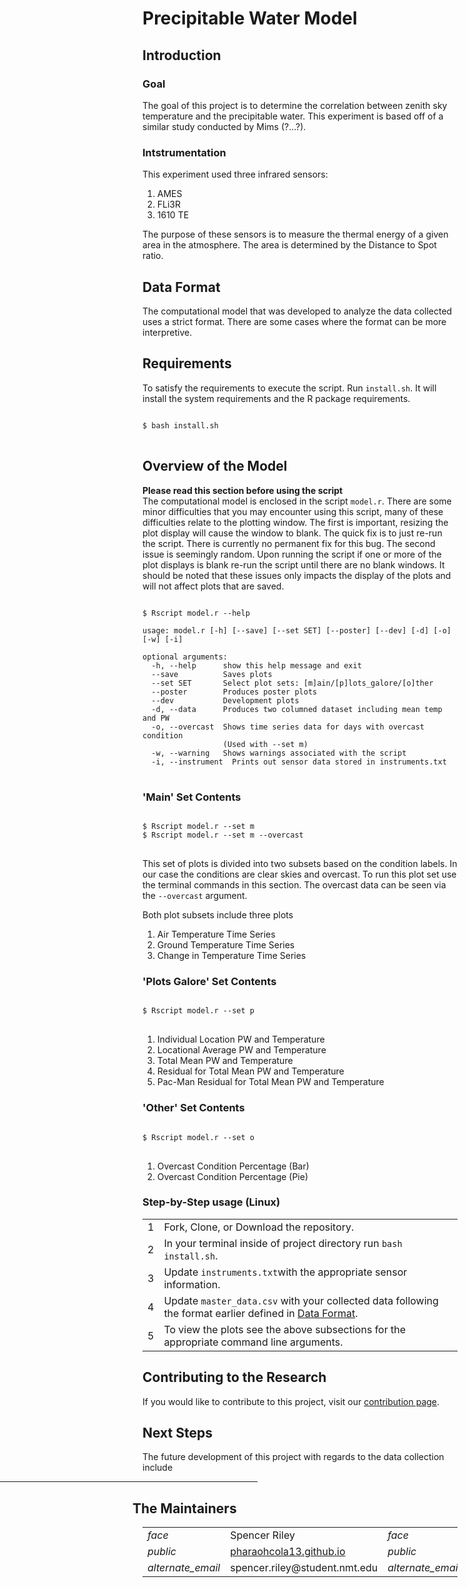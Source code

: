 <h1>Precipitable Water Model</h1>


[comment]: # (Precipitable-Water-Model)
[comment]: # (|)
[comment]: # (|--- data/)
[comment]: # (|   |--- instruments.txt)
[comment]: # (|   |--- master_data.csv)
[comment]: # (|   `--- ml_data.csv)
[comment]: # (|)
[comment]: # (|--- install.sh)
[comment]: # (|)
[comment]: # (|--- README.md)
[comment]: # (|)
[comment]: # (`--- src/)
[comment]: # (	|--- archive/)
[comment]: # (	|   |--- main.py)
[comment]: # (	|   |--- mrop.py)
[comment]: # (	|   `--- plots_galore.py)
[comment]: # (	`--- model.r)
<div id="intro">
<div class="collapsible">
<div class="collapsible-header">
		<h2>Introduction</h2>
</div>
<div class="panel">
	<h3>Goal</h3>
	The goal of this project is to determine the correlation between
	zenith sky temperature and the precipitable water. This experiment
	is based off of a similar study conducted by Mims (?...?).
	<h3>Intstrumentation</h3>
	This experiment used three infrared sensors:
	<ol>
		<li>AMES</li>
		<li>FLi3R</li>
		<li>1610 TE</li>
	</ol>
	The purpose of these sensors is to measure the thermal energy of a
	given area in the atmosphere. The area is determined by the Distance to
	Spot ratio.
</div></div></div>

<div id="data">
<div class="collapsible">
<div class="collapsible-header">
	<h2>Data Format</h2>
</div>
<div class="panel">
<div class="data-format">
The computational model that was developed to analyze the data collected uses a strict format. There are some cases
where the format can be more interpretive.
</div></div></div></div>

<div id="require">
<div class="collapsible">
<div class="collapsible-header">
	<h2>Requirements</h2>
</div>
<div class="panel">
To satisfy the requirements to execute the script. Run <code>install.sh</code>. 
It will install the system requirements and the R package 
requirements.

<pre lang="bash">
<code>
<inp>$</inp> bash install.sh
</code>
</pre>
</div></div></div>

<div id="overview">
<div class="collapsible">
<div class="collapsible-header">
	<h2>Overview of the Model</h2>
</div>
<div class="panel">
<b>Please read this section before using the script</b>
<br />
The computational model is enclosed in the script <code>model.r</code>. 
There are some minor difficulties that you may encounter using this script, 
many of these difficulties relate to the plotting window. 
The first is important, resizing the plot display will cause the window to blank.
The quick fix is to just re-run the script. There is currently no permanent fix for this bug.
The second issue is seemingly random. Upon running the script if one or more of the plot displays is blank 
re-run the script until there are no blank windows. 
It should be noted that these issues only impacts the display of the plots and will not affect plots that are saved.

<pre lang="bash">
<code>
<inp>$</inp> Rscript model.r --help

usage: model.r [-h] [--save] [--set SET] [--poster] [--dev] [-d] [-o] [-w] [-i]

optional arguments:
  -h, --help      show this help message and exit
  --save          Saves plots
  --set SET       Select plot sets: [m]ain/[p]lots_galore/[o]ther
  --poster        Produces poster plots
  --dev           Development plots
  -d, --data      Produces two columned dataset including mean temp and PW
  -o, --overcast  Shows time series data for days with overcast condition
				  (Used with --set m)
  -w, --warning	  Shows warnings associated with the script
  -i, --instrument	Prints out sensor data stored in instruments.txt
</code>
</pre>

<div class="collapsible">
<div class="panel">
<h3> 'Main' Set Contents </h3>
<pre lang="bash">
<code>
<inp>$</inp> Rscript model.r --set m
<inp>$</inp> Rscript model.r --set m --overcast
</code>
</pre>

This set of plots is divided into two subsets based on the condition labels.
In our case the conditions are clear skies and overcast.
To run this plot set use the terminal commands in this section. 
The overcast data can be seen via the
<code>--overcast</code> argument.

Both plot subsets include three plots 

<ol>
	<li> Air Temperature Time Series </li>
	<li> Ground Temperature Time Series </li>
	<li> Change in Temperature Time Series </li>
</ol>
</div></div>

<div class="collapsible">
<div class="panel">
<h3> 'Plots Galore' Set Contents </h3>
<pre lang="bash">
<code>
<inp>$</inp> Rscript model.r --set p
</code>
</pre>

<ol>
	<li> Individual Location PW and Temperature </li>
	<li> Locational Average PW and Temperature </li>
	<li> Total Mean PW and Temperature </li>
	<li> Residual for Total Mean PW and Temperature</li>
	<li> Pac-Man Residual for Total Mean PW and Temperature </li>
</ol>
</div></div>

<div class="collapsible">
<div class="panel">
<h3> 'Other' Set Contents </h3>

<pre lang="bash">
<code>
<inp>$</inp> Rscript model.r --set o
</code>
</pre>

<ol>
	<li> Overcast Condition Percentage (Bar) </li>
	<li> Overcast Condition Percentage (Pie) </li>
</ol>
</div></div>

<div id="step">
<div class="collapsible">
<div class="panel">
<h3> Step-by-Step usage (Linux)</h3>
<table class="usage">
<tbody>
<tr style="border: 0px;">
	<td>
		<span class="numbered">1</span>
	</td>
	<td>
		Fork, Clone, or Download the repository. 
	</td>
</tr>
<tr>
	<td>
		<span class="numbered">2</span>
	</td>
	<td>
		In your terminal inside of project directory run
		<code>bash install.sh</code>.
	</td>
</tr>
<tr>
	<td>
		<span class="numbered">3</span>
	</td>
	<td>
		Update <code>instruments.txt</code>with the appropriate
		sensor information. 
	</td>
</tr>
<tr>
	<td>
		<span class="numbered">4</span>
	</td>
	<td>
		Update <code>master_data.csv</code> with your collected
		data following the format earlier defined in 
		<a href="#data">Data Format</a>. </li>
	</td>
</tr>
<tr style="border: 0px;">
	<td>
		<span class="numbered">5</span>
	</td>
	<td>
		To view the plots see the above subsections for 
		the appropriate command line arguments. </li>
	</td>
</tr>
</tbody>
</table>
</div></div></div></div></div></div>



<div id="contrib">
<div class="collapsible">
<div class="collapsible-header">
<h2>Contributing to the Research</h2>
</div>
<div class="panel">
If you would like to contribute to this project, visit our <a href="./contrib.html">contribution page</a>.
</div></div></div>

<div id="next">
<div class="collapsible">
<div class="collapsible-header">
<h2>Next Steps</h2>
</div>
<div class="panel">
The future development of this project with regards to the data collection include 
</div></div></div>

<div id="footer">
	<hr style="border-color: rgba(46,156,202,0.96); width: 100%; margin-left: -20rem;">
	<div style="margin-left: -1rem; width: 100%; margin-right: -20rem;">
		<h2>The Maintainers</h2>
	</div>
	<table class="maintain">
		<tbody>
			<tr style="border: 0px;">
				<td>
					<i class="material-icons">face</i> 
				</td>
				<td>
					Spencer Riley
				</td>
				<td>
					<i class="material-icons">face</i>
				</td>
				<td>
					Vicki Kelsey
				</td>
			</tr>
			<tr>
				<td>
					<i class="material-icons">public</i>
				</td>
				<td>
					<a target="_blank" href="http://pharaohcola13.github.io">pharaohcola13.github.io</a>
				</td>
				<td>
					<i class="material-icons">public</i>
				</td>
				<td>
					<a target="_blank" href="http://physicsgoddess1972.github.io">physicsgoddess1972.github.io</a>
				</td>
			</tr>
			<tr>
				<td>
					<i class="material-icons">alternate_email</i>
				</td>
				<td>
					spencer.riley@student.nmt.edu
				</td>
				<td>
					<i class="material-icons">alternate_email</i>
				</td>
				<td>
					vicki.kelsey@student.nmt.edu
				</td>
			</tr>
		</tbody>
	</table>
</div>

